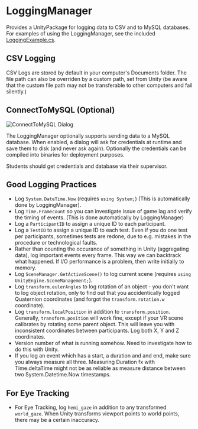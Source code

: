 # LoggingManager
Provides a UnityPackage for logging data to CSV and to MySQL databases. For examples of using the LoggingManager, see the included [LoggingExample.cs](https://github.com/med-material/LoggingManager/blob/master/Assets/LoggingManager/LoggingExample.cs).

## CSV Logging
CSV Logs are stored by default in your computer's Documents folder. The file path can also be overriden by a custom path, set from Unity (be aware that the custom file path may not be transferable to other computers and fail silently.)

## ConnectToMySQL (Optional)
![ConnectToMySQL Dialog](https://raw.githubusercontent.com/med-material/ConnectToMySQL/master/connect-to-mysql-image.png)

The LoggingManager optionally supports sending data to a MySQL database.
When enabled, a dialog will ask for credentials at runtime and save them to disk (and never ask again).
Optionally the credentials can be compiled into binaries for deployment purposes.

Students should get credentials and database via their supervisor.

## Good Logging Practices
 - Log `System.DateTime.Now` (requires `using System;`) (This is automatically done by LoggingManager).
 - Log `Time.Framecount` so you can investigate issue of game lag and verify the timing of events. (This is done automatically by LoggingManager)
 - Log a `ParticipantID` to assign a unique ID to each participant.
 - Log a `TestID` to assign a unique ID to each test. Even if you do one test per participants, sometimes tests are redone, due to e.g. mistakes in the procedure or technological faults.
 - Rather than counting the occurance of something in Unity (aggregating data), log important events every frame. This way we can backtrack what happened. If I/O performance is a problem, then write initially to memory.
  - Log `SceneManager.GetActiveScene()` to log current scene (requires `using UnityEngine.SceneManagement;`).
 - Log `transform.eulerAngles` to log rotation of an object - you don't want to log object rotation, only to find out that you accidentically logged Quaternion coordinates (and forgot the `transform.rotation.w` coordinate).
 - Log `transform.localPosition` in addition to `transform.position`. Generally, `transform.position` will work fine, except if your VR scene calibrates by rotating some parent object. This will leave you with inconsistent coordinates between participants. Log both X, Y and Z coordinates.
 - Version number of what is running somehow. Need to investigate how to do this with Unity.
 - If you log an event which has a start, a duration and and end, make sure you always measure all three. Measuring Duration fx with Time.deltaTime might not be as reliable as measure distance between two System.Datetime.Now timestamps.
 
## For Eye Tracking
  - For Eye Tracking, log `hemi_gaze` in addition to any transformed `world_gaze`. When Unity transforms viewport points to world points, there may be a certain inaccuracy.
